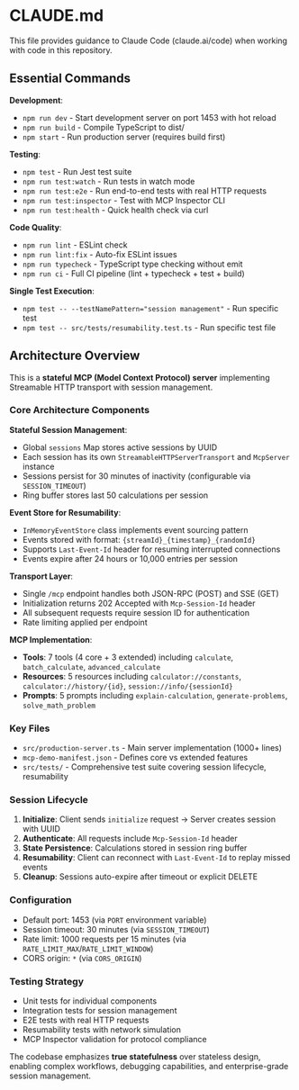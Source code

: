 # CLAUDE.md

This file provides guidance to Claude Code (claude.ai/code) when working with code in this repository.

## Essential Commands

**Development**:
- `npm run dev` - Start development server on port 1453 with hot reload
- `npm run build` - Compile TypeScript to dist/
- `npm start` - Run production server (requires build first)

**Testing**:
- `npm test` - Run Jest test suite
- `npm run test:watch` - Run tests in watch mode
- `npm run test:e2e` - Run end-to-end tests with real HTTP requests
- `npm run test:inspector` - Test with MCP Inspector CLI
- `npm run test:health` - Quick health check via curl

**Code Quality**:
- `npm run lint` - ESLint check
- `npm run lint:fix` - Auto-fix ESLint issues
- `npm run typecheck` - TypeScript type checking without emit
- `npm run ci` - Full CI pipeline (lint + typecheck + test + build)

**Single Test Execution**:
- `npm test -- --testNamePattern="session management"` - Run specific test
- `npm test -- src/tests/resumability.test.ts` - Run specific test file

## Architecture Overview

This is a **stateful MCP (Model Context Protocol) server** implementing Streamable HTTP transport with session management.

### Core Architecture Components

**Stateful Session Management**:
- Global `sessions` Map stores active sessions by UUID
- Each session has its own `StreamableHTTPServerTransport` and `McpServer` instance
- Sessions persist for 30 minutes of inactivity (configurable via `SESSION_TIMEOUT`)
- Ring buffer stores last 50 calculations per session

**Event Store for Resumability**:
- `InMemoryEventStore` class implements event sourcing pattern
- Events stored with format: `{streamId}_{timestamp}_{randomId}`
- Supports `Last-Event-Id` header for resuming interrupted connections
- Events expire after 24 hours or 10,000 entries per session

**Transport Layer**:
- Single `/mcp` endpoint handles both JSON-RPC (POST) and SSE (GET)
- Initialization returns 202 Accepted with `Mcp-Session-Id` header
- All subsequent requests require session ID for authentication
- Rate limiting applied per endpoint

**MCP Implementation**:
- **Tools**: 7 tools (4 core + 3 extended) including `calculate`, `batch_calculate`, `advanced_calculate`
- **Resources**: 5 resources including `calculator://constants`, `calculator://history/{id}`, `session://info/{sessionId}`
- **Prompts**: 5 prompts including `explain-calculation`, `generate-problems`, `solve_math_problem`

### Key Files

- `src/production-server.ts` - Main server implementation (1000+ lines)
- `mcp-demo-manifest.json` - Defines core vs extended features
- `src/tests/` - Comprehensive test suite covering session lifecycle, resumability

### Session Lifecycle

1. **Initialize**: Client sends `initialize` request → Server creates session with UUID
2. **Authenticate**: All requests include `Mcp-Session-Id` header
3. **State Persistence**: Calculations stored in session ring buffer
4. **Resumability**: Client can reconnect with `Last-Event-Id` to replay missed events
5. **Cleanup**: Sessions auto-expire after timeout or explicit DELETE

### Configuration

- Default port: 1453 (via `PORT` environment variable)
- Session timeout: 30 minutes (via `SESSION_TIMEOUT`)
- Rate limit: 1000 requests per 15 minutes (via `RATE_LIMIT_MAX`/`RATE_LIMIT_WINDOW`)
- CORS origin: `*` (via `CORS_ORIGIN`)

### Testing Strategy

- Unit tests for individual components
- Integration tests for session management
- E2E tests with real HTTP requests
- Resumability tests with network simulation  
- MCP Inspector validation for protocol compliance

The codebase emphasizes **true statefulness** over stateless design, enabling complex workflows, debugging capabilities, and enterprise-grade session management.